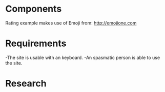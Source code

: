 # Components

Rating example makes use of Emoji from: http://emojione.com

# Requirements 

-The site is usable with an keyboard.
-An spasmatic person is able to use the site.


# Research

